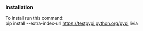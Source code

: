 ### Installation

To install run this command:<br>
pip install --extra-index-url https://testpypi.python.org/pypi livia

